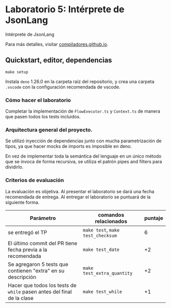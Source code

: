 # Laboratorio 5: Intérprete de JsonLang

Intérprete de JsonLang

Para más detalles, visitar
[compiladores.github.io](https://compiladores.github.io).

## Quickstart, editor, dependencias

```
make setup
```

Instala `deno` 1.26.0 en la carpeta raíz del repositorio, y crea una carpeta
`.vscode` con la configuración recomendada de vscode.

### Cómo hacer el laboratorio

Completar la implementación de `FlowExecutor.ts` y `Context.ts` de manera que
pasen todos los tests incluidos.

### Arquitectura general del proyecto.

Se utilizó inyección de dependencias junto con mucha parametrización de tipos,
ya que hacer mocks de imports es imposible en deno.

En vez de implementar toda la semántica del lenguaje en un único método que se
invoca de forma recursiva, se utiliza el patrón pipes and filters para
dividirlo.

### Criterios de evaluación

La evaluación es objetiva. Al presentar el laboratorio se dará una fecha
recomendada de entrega. Al entregar el laboratorio se puntuará de la siguiente
forma.

| Parámetro                                                              | comandos relacionados             | puntaje |
| ---------------------------------------------------------------------- | --------------------------------- | ------- |
| se entregó el TP                                                       | `make test`, `make test_checksum` | 6       |
| El último commit del PR tiene fecha previa a la recomendada            | `make test_date`                  | +2      |
| Se agregaron 5 tests que contienen "extra" en su descripción           | `make test_extra_quantity`        | +2      |
| Hacer que todos los tests de `while` pasen antes del final de la clase | `make test_while`                 | +1      |
